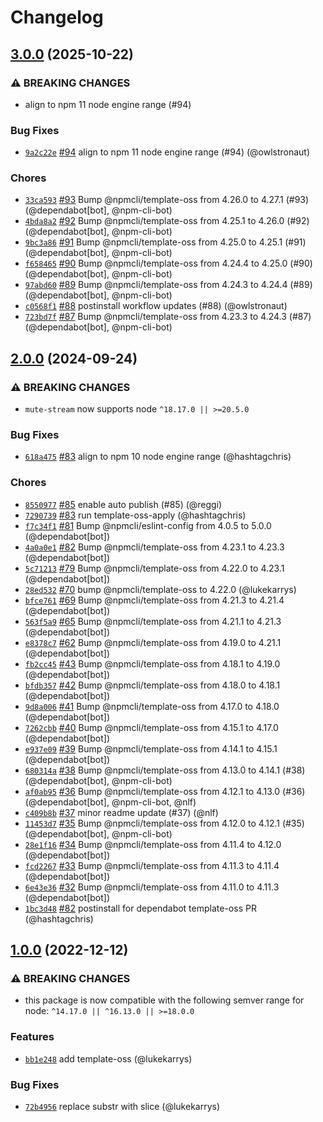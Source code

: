 # Changelog

## [3.0.0](https://github.com/npm/mute-stream/compare/v2.0.0...v3.0.0) (2025-10-22)
### ⚠️ BREAKING CHANGES
* align to npm 11 node engine range (#94)
### Bug Fixes
* [`9a2c22e`](https://github.com/npm/mute-stream/commit/9a2c22e3c41a1d4dd7dd5d35abebe056d5deca25) [#94](https://github.com/npm/mute-stream/pull/94) align to npm 11 node engine range (#94) (@owlstronaut)
### Chores
* [`33ca593`](https://github.com/npm/mute-stream/commit/33ca593103cde23d6e5338de96d30a4d1f4ef615) [#93](https://github.com/npm/mute-stream/pull/93) Bump @npmcli/template-oss from 4.26.0 to 4.27.1 (#93) (@dependabot[bot], @npm-cli-bot)
* [`4bda8a2`](https://github.com/npm/mute-stream/commit/4bda8a269bda216891317abf54d5d7d3ea0fd876) [#92](https://github.com/npm/mute-stream/pull/92) Bump @npmcli/template-oss from 4.25.1 to 4.26.0 (#92) (@dependabot[bot], @npm-cli-bot)
* [`9bc3a86`](https://github.com/npm/mute-stream/commit/9bc3a86318e843dbe9beb8cf99117117b5c26580) [#91](https://github.com/npm/mute-stream/pull/91) Bump @npmcli/template-oss from 4.25.0 to 4.25.1 (#91) (@dependabot[bot], @npm-cli-bot)
* [`f658465`](https://github.com/npm/mute-stream/commit/f6584650cae0d59b70e4d960953a417372ec0d90) [#90](https://github.com/npm/mute-stream/pull/90) Bump @npmcli/template-oss from 4.24.4 to 4.25.0 (#90) (@dependabot[bot], @npm-cli-bot)
* [`97abd60`](https://github.com/npm/mute-stream/commit/97abd6099658c76fcd168ab630b88ed8f2f1e06d) [#89](https://github.com/npm/mute-stream/pull/89) Bump @npmcli/template-oss from 4.24.3 to 4.24.4 (#89) (@dependabot[bot], @npm-cli-bot)
* [`c0568f1`](https://github.com/npm/mute-stream/commit/c0568f1ad3bcd08b0661dd09cab71e9fa00cb8e3) [#88](https://github.com/npm/mute-stream/pull/88) postinstall workflow updates (#88) (@owlstronaut)
* [`723bd7f`](https://github.com/npm/mute-stream/commit/723bd7f796d4e72181b8e19809c7fdef77a8a4e0) [#87](https://github.com/npm/mute-stream/pull/87) Bump @npmcli/template-oss from 4.23.3 to 4.24.3 (#87) (@dependabot[bot], @npm-cli-bot)

## [2.0.0](https://github.com/npm/mute-stream/compare/v1.0.0...v2.0.0) (2024-09-24)
### ⚠️ BREAKING CHANGES
* `mute-stream` now supports node `^18.17.0 || >=20.5.0`
### Bug Fixes
* [`618a475`](https://github.com/npm/mute-stream/commit/618a475080965ca94f4b3451b0183ba30b63e7ea) [#83](https://github.com/npm/mute-stream/pull/83) align to npm 10 node engine range (@hashtagchris)
### Chores
* [`8550977`](https://github.com/npm/mute-stream/commit/8550977e63b6ae4774ea79375643568a87192add) [#85](https://github.com/npm/mute-stream/pull/85) enable auto publish (#85) (@reggi)
* [`7290739`](https://github.com/npm/mute-stream/commit/7290739010a36229107662341ac698a1ef531277) [#83](https://github.com/npm/mute-stream/pull/83) run template-oss-apply (@hashtagchris)
* [`f7c34f1`](https://github.com/npm/mute-stream/commit/f7c34f178a23ecef1be0e85c01da43e5a31fc17a) [#81](https://github.com/npm/mute-stream/pull/81) Bump @npmcli/eslint-config from 4.0.5 to 5.0.0 (@dependabot[bot])
* [`4a0a0e1`](https://github.com/npm/mute-stream/commit/4a0a0e1c5d94ccbe9c508286b0131f6f44b7078e) [#82](https://github.com/npm/mute-stream/pull/82) Bump @npmcli/template-oss from 4.23.1 to 4.23.3 (@dependabot[bot])
* [`5c71213`](https://github.com/npm/mute-stream/commit/5c71213b82d6eaaae54d2e759987dea3c9ccb319) [#79](https://github.com/npm/mute-stream/pull/79) Bump @npmcli/template-oss from 4.22.0 to 4.23.1 (@dependabot[bot])
* [`28ed532`](https://github.com/npm/mute-stream/commit/28ed532a787f31b327f5227a8d01dc822e9af18f) [#70](https://github.com/npm/mute-stream/pull/70) bump @npmcli/template-oss to 4.22.0 (@lukekarrys)
* [`bfce761`](https://github.com/npm/mute-stream/commit/bfce7610fc91d8f30e920a7d6922daa6267704df) [#69](https://github.com/npm/mute-stream/pull/69) Bump @npmcli/template-oss from 4.21.3 to 4.21.4 (@dependabot[bot])
* [`563f5a9`](https://github.com/npm/mute-stream/commit/563f5a93619c767832aae103740fef304787686f) [#65](https://github.com/npm/mute-stream/pull/65) Bump @npmcli/template-oss from 4.21.1 to 4.21.3 (@dependabot[bot])
* [`e8378c7`](https://github.com/npm/mute-stream/commit/e8378c7babb44b39eb20cd3a9df91483c784ace4) [#62](https://github.com/npm/mute-stream/pull/62) Bump @npmcli/template-oss from 4.19.0 to 4.21.1 (@dependabot[bot])
* [`fb2cc45`](https://github.com/npm/mute-stream/commit/fb2cc4583304eeb7bc1c5fbdb80f434902bf6021) [#43](https://github.com/npm/mute-stream/pull/43) Bump @npmcli/template-oss from 4.18.1 to 4.19.0 (@dependabot[bot])
* [`bfdb357`](https://github.com/npm/mute-stream/commit/bfdb3571c5f455d424a2e3fa9a5ce673615a8c03) [#42](https://github.com/npm/mute-stream/pull/42) Bump @npmcli/template-oss from 4.18.0 to 4.18.1 (@dependabot[bot])
* [`9d8a006`](https://github.com/npm/mute-stream/commit/9d8a006606bcb1e7de7b65bc9f4b2cf80d152df3) [#41](https://github.com/npm/mute-stream/pull/41) Bump @npmcli/template-oss from 4.17.0 to 4.18.0 (@dependabot[bot])
* [`7262cbb`](https://github.com/npm/mute-stream/commit/7262cbb5ba46d6dce8611ac64ba70878b84b497c) [#40](https://github.com/npm/mute-stream/pull/40) Bump @npmcli/template-oss from 4.15.1 to 4.17.0 (@dependabot[bot])
* [`e937e09`](https://github.com/npm/mute-stream/commit/e937e098b1a132d0fd1a234d4273c551db4a5fc0) [#39](https://github.com/npm/mute-stream/pull/39) Bump @npmcli/template-oss from 4.14.1 to 4.15.1 (@dependabot[bot])
* [`680314a`](https://github.com/npm/mute-stream/commit/680314a7391cf136788b4b3de9f4e2c2f3d5f068) [#38](https://github.com/npm/mute-stream/pull/38) Bump @npmcli/template-oss from 4.13.0 to 4.14.1 (#38) (@dependabot[bot], @npm-cli-bot)
* [`af0ab95`](https://github.com/npm/mute-stream/commit/af0ab953a5368f5fc84c3622bd43585b1e1b5a2b) [#36](https://github.com/npm/mute-stream/pull/36) Bump @npmcli/template-oss from 4.12.1 to 4.13.0 (#36) (@dependabot[bot], @npm-cli-bot, @nlf)
* [`c409b8b`](https://github.com/npm/mute-stream/commit/c409b8b2e90b1bbdbba64698c6818e1e6a25936d) [#37](https://github.com/npm/mute-stream/pull/37) minor readme update (#37) (@nlf)
* [`11453d7`](https://github.com/npm/mute-stream/commit/11453d7d0c883ae96cf0ea80b80771d48c69b657) [#35](https://github.com/npm/mute-stream/pull/35) Bump @npmcli/template-oss from 4.12.0 to 4.12.1 (#35) (@dependabot[bot], @npm-cli-bot)
* [`28e1f16`](https://github.com/npm/mute-stream/commit/28e1f16205ffb6c03ba8774cd19a9eba971a3ca5) [#34](https://github.com/npm/mute-stream/pull/34) Bump @npmcli/template-oss from 4.11.4 to 4.12.0 (@dependabot[bot])
* [`fcd2267`](https://github.com/npm/mute-stream/commit/fcd2267576d2fa341b6549a35eb311b0534e34da) [#33](https://github.com/npm/mute-stream/pull/33) Bump @npmcli/template-oss from 4.11.3 to 4.11.4 (@dependabot[bot])
* [`6e43e36`](https://github.com/npm/mute-stream/commit/6e43e360e57cf0d9a9aa48ec718bf1b6dea7748e) [#32](https://github.com/npm/mute-stream/pull/32) Bump @npmcli/template-oss from 4.11.0 to 4.11.3 (@dependabot[bot])
* [`1bc3d48`](https://github.com/npm/mute-stream/commit/1bc3d48b7545ba35cfd2760420def9629528fd64) [#82](https://github.com/npm/mute-stream/pull/82) postinstall for dependabot template-oss PR (@hashtagchris)

## [1.0.0](https://github.com/npm/mute-stream/compare/v0.0.8...v1.0.0) (2022-12-12)

### ⚠️ BREAKING CHANGES

* this package is now compatible with the following semver range for node: `^14.17.0 || ^16.13.0 || >=18.0.0`

### Features

* [`bb1e248`](https://github.com/npm/mute-stream/commit/bb1e24845a1d8c7ec3c3a2950cf7a4e8d5c46be2) add template-oss (@lukekarrys)

### Bug Fixes

* [`72b4956`](https://github.com/npm/mute-stream/commit/72b4956049769b99305b8934ec5448ab4184181f) replace substr with slice (@lukekarrys)
